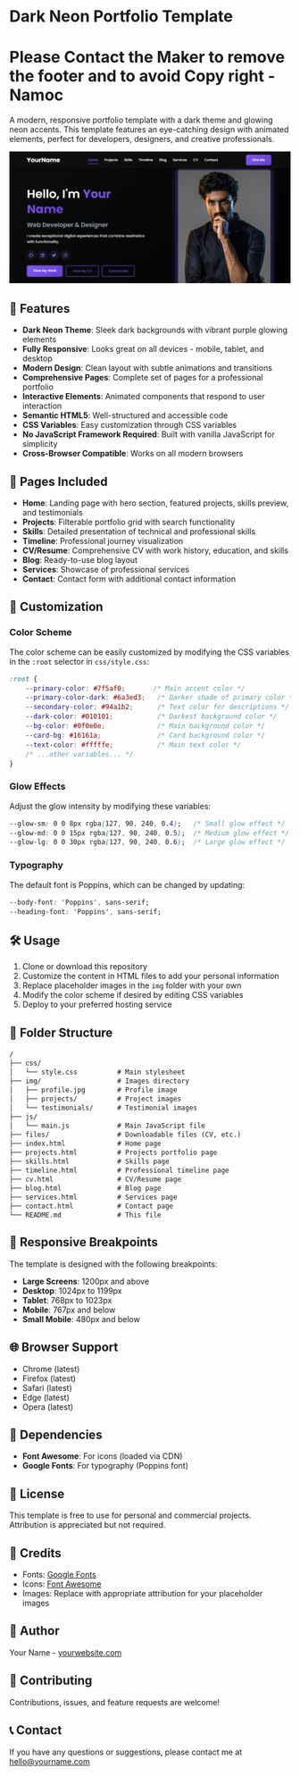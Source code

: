 # Dark Neon Portfolio Template
# Please Contact the Maker to remove the footer and to avoid Copy right - Namoc
A modern, responsive portfolio template with a dark theme and glowing neon accents. This template features an eye-catching design with animated elements, perfect for developers, designers, and creative professionals.

![Portfolio Preview](img/preview.png)

## 🌟 Features

- **Dark Neon Theme**: Sleek dark backgrounds with vibrant purple glowing elements
- **Fully Responsive**: Looks great on all devices - mobile, tablet, and desktop
- **Modern Design**: Clean layout with subtle animations and transitions
- **Comprehensive Pages**: Complete set of pages for a professional portfolio
- **Interactive Elements**: Animated components that respond to user interaction
- **Semantic HTML5**: Well-structured and accessible code
- **CSS Variables**: Easy customization through CSS variables
- **No JavaScript Framework Required**: Built with vanilla JavaScript for simplicity
- **Cross-Browser Compatible**: Works on all modern browsers

## 📄 Pages Included

- **Home**: Landing page with hero section, featured projects, skills preview, and testimonials
- **Projects**: Filterable portfolio grid with search functionality
- **Skills**: Detailed presentation of technical and professional skills
- **Timeline**: Professional journey visualization
- **CV/Resume**: Comprehensive CV with work history, education, and skills
- **Blog**: Ready-to-use blog layout
- **Services**: Showcase of professional services
- **Contact**: Contact form with additional contact information

## 🎨 Customization

### Color Scheme

The color scheme can be easily customized by modifying the CSS variables in the `:root` selector in `css/style.css`:

```css
:root {
    --primary-color: #7f5af0;       /* Main accent color */
    --primary-color-dark: #6a3ed3;   /* Darker shade of primary color */
    --secondary-color: #94a1b2;      /* Text color for descriptions */
    --dark-color: #010101;           /* Darkest background color */
    --bg-color: #0f0e0e;             /* Main background color */
    --card-bg: #16161a;              /* Card background color */
    --text-color: #fffffe;           /* Main text color */
    /* ...other variables... */
}
```

### Glow Effects

Adjust the glow intensity by modifying these variables:

```css
--glow-sm: 0 0 8px rgba(127, 90, 240, 0.4);   /* Small glow effect */
--glow-md: 0 0 15px rgba(127, 90, 240, 0.5);  /* Medium glow effect */
--glow-lg: 0 0 30px rgba(127, 90, 240, 0.6);  /* Large glow effect */
```

### Typography

The default font is Poppins, which can be changed by updating:

```css
--body-font: 'Poppins', sans-serif;
--heading-font: 'Poppins', sans-serif;
```

## 🛠️ Usage

1. Clone or download this repository
2. Customize the content in HTML files to add your personal information
3. Replace placeholder images in the `img` folder with your own
4. Modify the color scheme if desired by editing CSS variables
5. Deploy to your preferred hosting service

## 📁 Folder Structure

```
/
├── css/
│   └── style.css          # Main stylesheet
├── img/                   # Images directory
│   ├── profile.jpg        # Profile image
│   ├── projects/          # Project images
│   └── testimonials/      # Testimonial images
├── js/
│   └── main.js            # Main JavaScript file
├── files/                 # Downloadable files (CV, etc.)
├── index.html             # Home page
├── projects.html          # Projects portfolio page
├── skills.html            # Skills page
├── timeline.html          # Professional timeline page
├── cv.html                # CV/Resume page
├── blog.html              # Blog page
├── services.html          # Services page
├── contact.html           # Contact page
└── README.md              # This file
```

## 📱 Responsive Breakpoints

The template is designed with the following breakpoints:

- **Large Screens**: 1200px and above
- **Desktop**: 1024px to 1199px
- **Tablet**: 768px to 1023px
- **Mobile**: 767px and below
- **Small Mobile**: 480px and below

## 🌐 Browser Support

- Chrome (latest)
- Firefox (latest)
- Safari (latest)
- Edge (latest)
- Opera (latest)

## 🔧 Dependencies

- **Font Awesome**: For icons (loaded via CDN)
- **Google Fonts**: For typography (Poppins font)

## 📝 License

This template is free to use for personal and commercial projects. Attribution is appreciated but not required.

## 🙏 Credits

- Fonts: [Google Fonts](https://fonts.google.com/)
- Icons: [Font Awesome](https://fontawesome.com/)
- Images: Replace with appropriate attribution for your placeholder images

## 👤 Author

Your Name - [yourwebsite.com](https://yourwebsite.com)

## 🤝 Contributing

Contributions, issues, and feature requests are welcome!

## 📞 Contact

If you have any questions or suggestions, please contact me at hello@yourname.com 

